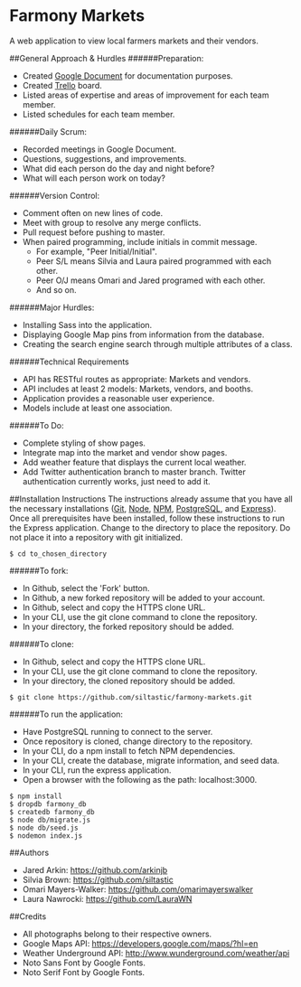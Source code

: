 # Farmony Markets
A web application to view local farmers markets and their vendors.

##General Approach & Hurdles
######Preparation:
- Created [Google Document](https://docs.google.com/document/d/1eVXVuK2S9cDVoq0kvjtOdalWFiBP5xUSwrreV8DvqoM/edit?usp=sharing) for documentation purposes.
- Created [Trello](https://trello.com/b/GV627Wb1) board.
- Listed areas of expertise and areas of improvement for each team member.
- Listed schedules for each team member.

######Daily Scrum:
- Recorded meetings in Google Document.
- Questions, suggestions, and improvements.
- What did each person do the day and night before?
- What will each person work on today?

######Version Control:
- Comment often on new lines of code.
- Meet with group to resolve any merge conflicts.
- Pull request before pushing to master.
- When paired programming, include initials in commit message. 
  - For example, "Peer Initial/Initial".
  - Peer S/L means Silvia and Laura paired programmed with each other.
  - Peer O/J means Omari and Jared programed with each other.
  - And so on.

######Major Hurdles:
- Installing Sass into the application.
- Displaying Google Map pins from information from the database.
- Creating the search engine search through multiple attributes of a class.

######Technical Requirements
- API has RESTful routes as appropriate: Markets and vendors.
- API includes at least 2 models: Markets, vendors, and booths.
- Application provides a reasonable user experience.
- Models include at least one association.

######To Do:
- Complete styling of show pages.
- Integrate map into the market and vendor show pages.
- Add weather feature that displays the current local weather.
- Add Twitter authentication branch to master branch. Twitter authentication currently works, just need to add it.

##Installation Instructions
The instructions already assume that you have all the necessary installations ([Git](https://git-scm.com/), [Node](https://nodejs.org/), [NPM](https://www.npmjs.com/), [PostgreSQL](http://www.postgresql.org/), and [Express](http://expressjs.com/)). Once all prerequisites have been installed, follow these instructions to run the Express application. Change to the directory to place the repository. Do not place it into a repository with git initialized.

```console
$ cd to_chosen_directory
```

######To fork:
* In Github, select the 'Fork' button.
* In Github, a new forked repository will be added to your account.
* In Github, select and copy the HTTPS clone URL.
* In your CLI, use the git clone command to clone the repository.
* In your directory, the forked repository should be added.

######To clone:
* In Github, select and copy the HTTPS clone URL.
* In your CLI, use the git clone command to clone the repository.
* In your directory, the cloned repository should be added.

```console
$ git clone https://github.com/siltastic/farmony-markets.git
```

######To run the application:
- Have PostgreSQL running to connect to the server.
- Once repository is cloned, change directory to the repository.
- In your CLI, do a npm install to fetch NPM dependencies.
- In your CLI, create the database, migrate information, and seed data.
- In your CLI, run the express application.
- Open a browser with the following as the path: localhost:3000.

```console
$ npm install
$ dropdb farmony_db
$ createdb farmony_db
$ node db/migrate.js
$ node db/seed.js
$ nodemon index.js
```

##Authors
- Jared Arkin: https://github.com/arkinjb
- Silvia Brown: https://github.com/siltastic
- Omari Mayers-Walker: https://github.com/omarimayerswalker
- Laura Nawrocki: https://github.com/LauraWN

##Credits
- All photographs belong to their respective owners.
- Google Maps API: https://developers.google.com/maps/?hl=en
- Weather Underground API: http://www.wunderground.com/weather/api
- Noto Sans Font by Google Fonts.
- Noto Serif Font by Google Fonts.